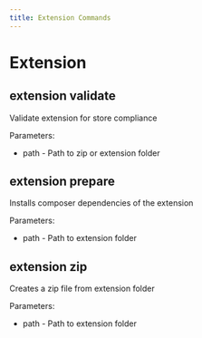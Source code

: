 ```yaml
---
title: Extension Commands
---
```


# Extension

## extension validate

Validate extension for store compliance

Parameters:
* path - Path to zip or extension folder


## extension prepare

Installs composer dependencies of the extension

Parameters:
* path - Path to extension folder


## extension zip

Creates a zip file from extension folder

Parameters:

* path - Path to extension folder